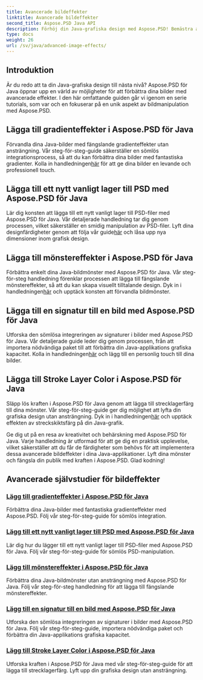 ```yaml
---
title: Avancerade bildeffekter
linktitle: Avancerade bildeffekter
second_title: Aspose.PSD Java API
description: Förhöj din Java-grafiska design med Aspose.PSD! Bemästra avancerade bildeffekter sömlöst – från gradienter och mönster till signaturer och streck.
type: docs
weight: 26
url: /sv/java/advanced-image-effects/
---
```

## Introduktion
Är du redo att ta din Java-grafiska design till nästa nivå? Aspose.PSD för Java öppnar upp en värld av möjligheter för att förbättra dina bilder med avancerade effekter. I den här omfattande guiden går vi igenom en serie tutorials, som var och en fokuserar på en unik aspekt av bildmanipulation med Aspose.PSD.

## Lägga till gradienteffekter i Aspose.PSD för Java

 Förvandla dina Java-bilder med fängslande gradienteffekter utan ansträngning. Vår steg-för-steg-guide säkerställer en sömlös integrationsprocess, så att du kan förbättra dina bilder med fantastiska gradienter. Kolla in handledningen[här](./add-gradient-effects/) för att ge dina bilder en levande och professionell touch.

## Lägga till ett nytt vanligt lager till PSD med Aspose.PSD för Java

Lär dig konsten att lägga till ett nytt vanligt lager till PSD-filer med Aspose.PSD för Java. Vår detaljerade handledning tar dig genom processen, vilket säkerställer en smidig manipulation av PSD-filer. Lyft dina designfärdigheter genom att följa vår guide[här](./add-new-regular-layer/) och låsa upp nya dimensioner inom grafisk design.

## Lägga till mönstereffekter i Aspose.PSD för Java

 Förbättra enkelt dina Java-bildmönster med Aspose.PSD för Java. Vår steg-för-steg handledning förenklar processen att lägga till fängslande mönstereffekter, så att du kan skapa visuellt tilltalande design. Dyk in i handledningen[här](./add-pattern-effects/) och upptäck konsten att förvandla bildmönster.

## Lägga till en signatur till en bild med Aspose.PSD för Java

 Utforska den sömlösa integreringen av signaturer i bilder med Aspose.PSD för Java. Vår detaljerade guide leder dig genom processen, från att importera nödvändiga paket till att förbättra din Java-applikations grafiska kapacitet. Kolla in handledningen[här](./add-signature-to-image/) och lägg till en personlig touch till dina bilder.

## Lägga till Stroke Layer Color i Aspose.PSD för Java

 Släpp lös kraften i Aspose.PSD för Java genom att lägga till strecklagerfärg till dina mönster. Vår steg-för-steg-guide ger dig möjlighet att lyfta din grafiska design utan ansträngning. Dyk in i handledningen[här](./add-stroke-layer-color/) och upptäck effekten av streckskiktsfärg på din Java-grafik.

Ge dig ut på en resa av kreativitet och behärskning med Aspose.PSD för Java. Varje handledning är utformad för att ge dig en praktisk upplevelse, vilket säkerställer att du får de färdigheter som behövs för att implementera dessa avancerade bildeffekter i dina Java-applikationer. Lyft dina mönster och fängsla din publik med kraften i Aspose.PSD. Glad kodning!
## Avancerade självstudier för bildeffekter
### [Lägg till gradienteffekter i Aspose.PSD för Java](./add-gradient-effects/)
Förbättra dina Java-bilder med fantastiska gradienteffekter med Aspose.PSD. Följ vår steg-för-steg-guide för sömlös integration.
### [Lägg till ett nytt vanligt lager till PSD med Aspose.PSD för Java](./add-new-regular-layer/)
Lär dig hur du lägger till ett nytt vanligt lager till PSD-filer med Aspose.PSD för Java. Följ vår steg-för-steg-guide för sömlös PSD-manipulation.
### [Lägg till mönstereffekter i Aspose.PSD för Java](./add-pattern-effects/)
Förbättra dina Java-bildmönster utan ansträngning med Aspose.PSD för Java. Följ vår steg-för-steg handledning för att lägga till fängslande mönstereffekter.
### [Lägg till en signatur till en bild med Aspose.PSD för Java](./add-signature-to-image/)
Utforska den sömlösa integreringen av signaturer i bilder med Aspose.PSD för Java. Följ vår steg-för-steg-guide, importera nödvändiga paket och förbättra din Java-applikations grafiska kapacitet.
### [Lägg till Stroke Layer Color i Aspose.PSD för Java](./add-stroke-layer-color/)
Utforska kraften i Aspose.PSD för Java med vår steg-för-steg-guide för att lägga till strecklagerfärg. Lyft upp din grafiska design utan ansträngning.
